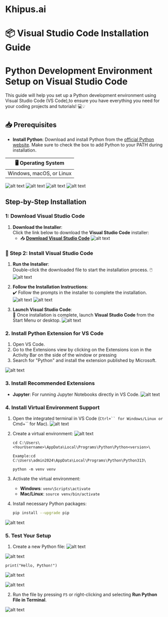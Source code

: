 # **Khipus.ai**
# 📦 **Visual Studio Code Installation Guide**

# Python Development Environment Setup on Visual Studio Code

This guide will help you set up a Python development environment using Visual Studio Code (VS Code),to ensure you have everything you need for your coding projects and tutorials! 💻💡

## 📥 **Prerequisites**

- **Install Python**: Download and install Python from the [official Python website](https://www.python.org/downloads/). Make sure to check the box to add Python to your PATH during installation.

| 🖥️ **Operating System**   
|---------------------------|
| Windows, macOS, or Linux   | 

![alt text](image.png)
![alt text](image-1.png)
![alt text](image-2.png)
![alt text](image-3.png)


## Step-by-Step Installation


### 1: **Download Visual Studio Code**

1. **Download the Installer**:  
   Click the link below to download the **Visual Studio Code** installer:  
   - 📥 [**Download Visual Studio Code**](https://code.visualstudio.com/)
![alt text](image-4.png)
 

### 🔧 Step 2: **Install Visual Studio Code**

1. **Run the Installer**:  
   Double-click the downloaded file to start the installation process. 🖱️ 
   ![alt text](image-5.png) 

2. **Follow the Installation Instructions**:  
   ✔️ Follow the prompts in the installer to complete the installation.
   ![alt text](image-6.png)
   ![alt text](image-7.png)

3. **Launch Visual Studio Code**:  
   🎉 Once installation is complete, launch **Visual Studio Code** from the Start Menu or desktop.
   ![alt text](image-8.png)

### 2. Install Python Extension for VS Code

1. Open VS Code.
2. Go to the Extensions view by clicking on the Extensions icon in the Activity Bar on the side of the window or pressing 
3. Search for "Python" and install the extension published by Microsoft.

![alt text](image-9.png)

### 3. Install Recommended Extensions

- **Jupyter**: For running Jupyter Notebooks directly in VS Code.
![alt text](image-10.png)

### 4. Install Virtual Environment Support

1. Open the integrated terminal in VS Code (`Ctrl+`` for Windows/Linux or `Cmd+`` for Mac).
![alt text](image-11.png)

2. Create a virtual environment:
![alt text](image-12.png)

   ```
   cd C:\Users\<YourUsername>\AppData\Local\Programs\Python\Python<version>\

   Example:cd C:\Users\admin2024\AppData\Local\Programs\Python\Python313\
   ```
   ```
   python -m venv venv
   ```
3. Activate the virtual environment:
   - **Windows**: `venv\Scripts\activate`
   - **Mac/Linux**: `source venv/bin/activate`
4. Install necessary Python packages:
   ```bash
   pip install --upgrade pip
   ```
![alt text](image-13.png)

### 5. Test Your Setup

1. Create a new Python file:
![alt text](image-14.png)

![alt text](image-15.png)

   ```
   print("Hello, Python!")
   ```
   ![alt text](image-16.png)

   ![alt text](image-17.png)

2. Run the file by pressing `F5` or right-clicking and selecting **Run Python File in Terminal**.

![alt text](image-18.png)


